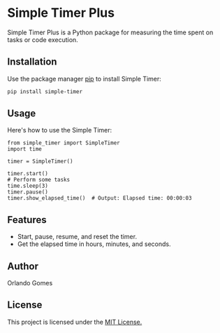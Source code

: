 # Simple Timer Plus

Simple Timer Plus is a Python package for measuring the time spent on tasks or code execution.

## Installation

Use the package manager [pip](https://pip.pypa.io/en/stable/) to install Simple Timer:

```bash
pip install simple-timer
```

## Usage
Here's how to use the Simple Timer:

```
from simple_timer import SimpleTimer
import time

timer = SimpleTimer()

timer.start()
# Perform some tasks
time.sleep(3)
timer.pause()
timer.show_elapsed_time()  # Output: Elapsed time: 00:00:03
```
## Features
* Start, pause, resume, and reset the timer.
* Get the elapsed time in hours, minutes, and seconds.

## Author
Orlando Gomes

## License
This project is licensed under the [MIT License.](https://choosealicense.com/licenses/mit/)

